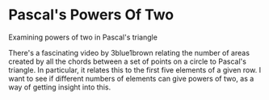 # Pascal's Powers Of Two
Examining powers of two in Pascal's triangle

There's a fascinating video by 3blue1brown relating the number of areas created by all the chords between a set of points on a circle to Pascal's triangle. In particular, it relates this to the first five elements of a given row. I want to see if different numbers of elements can give powers of two, as a way of getting insight into this.
